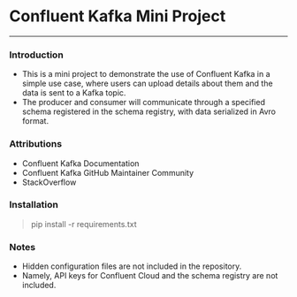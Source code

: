 

# Confluent Kafka Mini Project

---

### Introduction

- This is a mini project to demonstrate the use of Confluent Kafka in a simple use case, where users
can upload details about them and the data is sent to a Kafka topic.
- The producer and consumer will communicate through a specified schema registered in the schema
registry, with data serialized in Avro format.

### Attributions

- Confluent Kafka Documentation
- Confluent Kafka GitHub Maintainer Community
- StackOverflow

### Installation
> pip install -r requirements.txt

### Notes

- Hidden configuration files are not included in the repository.
- Namely, API keys for Confluent Cloud and the schema registry are not included.